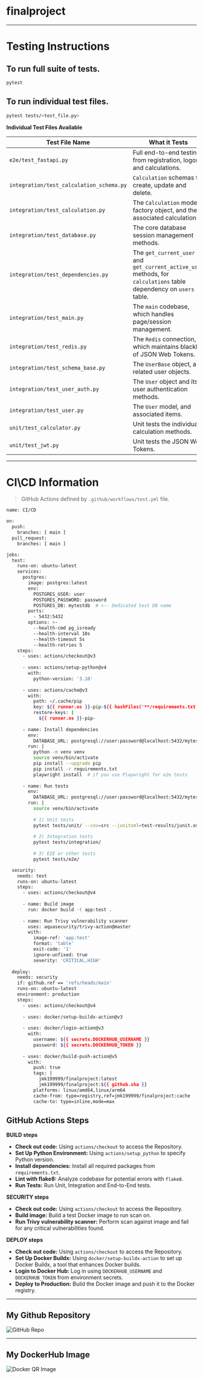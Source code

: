 # finalproject

---

# Testing Instructions

## To run full suite of tests.

```bash
pytest
```

## To run individual test files.

```bash
pytest tests/<test_file.py>
```

**Individual Test Files Available**

| Test File Name            | What it Tests                        |
|---------------------------|---------------------------------------|
| `e2e/test_fastapi.py`                        | Full end-to-end testing from registration, logon and calculations.  |
| `integration/test_calculation_schema.py`     | `Calculation` schemas for create, update and delete. | 
| `integration/test_calculation.py`            | The `Calculation` model factory object, and the associated calculations. |
| `integration/test_database.py`               | The core database session management methods. |
| `integration/test_dependencies.py`           | The `get_current_user` and `get_current_active_user` methods, for `calculations` table dependency on `users` table. |
| `integration/test_main.py`                   | The `main` codebase, which handles page/session management. |
| `integration/test_redis.py`                  | The `Redis` connection, which maintains blacklist of JSON Web Tokens. | 
| `integration/test_schema_base.py`            | The `UserBase` object, and related user objects. |
| `integration/test_user_auth.py`              | The `User` object and its user authentication methods. |
| `integration/test_user.py`                   | The `User` model, and associated items. |
| `unit/test_calculator.py`                    | Unit tests the individual calculation methods. |
| `unit/test_jwt.py`                           | Unit tests the JSON Web Tokens. |


---

# CI\CD Information

> GitHub Actions defined by `.github/workflows/test.yml` file.

```bash
name: CI/CD

on:
  push:
    branches: [ main ]
  pull_request:
    branches: [ main ]

jobs:
  test:
    runs-on: ubuntu-latest
    services:
      postgres:
        image: postgres:latest
        env:
          POSTGRES_USER: user
          POSTGRES_PASSWORD: password
          POSTGRES_DB: mytestdb  # <-- Dedicated test DB name
        ports:
          - 5432:5432
        options: >-
          --health-cmd pg_isready
          --health-interval 10s
          --health-timeout 5s
          --health-retries 5
    steps:
      - uses: actions/checkout@v3
      
      - uses: actions/setup-python@v4
        with:
          python-version: '3.10'
          
      - uses: actions/cache@v3
        with:
          path: ~/.cache/pip
          key: ${{ runner.os }}-pip-${{ hashFiles('**/requirements.txt') }}
          restore-keys: |
            ${{ runner.os }}-pip-
      
      - name: Install dependencies
        env:
          DATABASE_URL: postgresql://user:password@localhost:5432/mytestdb
        run: |
          python -m venv venv
          source venv/bin/activate
          pip install --upgrade pip
          pip install -r requirements.txt
          playwright install  # if you use Playwright for e2e tests
      
      - name: Run tests
        env:
          DATABASE_URL: postgresql://user:password@localhost:5432/mytestdb
        run: |
          source venv/bin/activate
          
          # 1) Unit tests
          pytest tests/unit/ --cov=src --junitxml=test-results/junit.xml
          
          # 2) Integration tests
          pytest tests/integration/
          
          # 3) E2E or other tests
          pytest tests/e2e/

  security:
    needs: test
    runs-on: ubuntu-latest
    steps:
      - uses: actions/checkout@v4
      
      - name: Build image
        run: docker build -t app:test .
      
      - name: Run Trivy vulnerability scanner
        uses: aquasecurity/trivy-action@master
        with:
          image-ref: 'app:test'
          format: 'table'
          exit-code: '1'
          ignore-unfixed: true
          severity: 'CRITICAL,HIGH'
  
  deploy:
    needs: security
    if: github.ref == 'refs/heads/main'
    runs-on: ubuntu-latest
    environment: production
    steps:
      - uses: actions/checkout@v4
      
      - uses: docker/setup-buildx-action@v3
      
      - uses: docker/login-action@v3
        with:
          username: ${{ secrets.DOCKERHUB_USERNAME }}
          password: ${{ secrets.DOCKERHUB_TOKEN }}
          
      - uses: docker/build-push-action@v5
        with:
          push: true
          tags: |
            jmk199999/finalproject:latest
            jmk199999/finalproject:${{ github.sha }}
          platforms: linux/amd64,linux/arm64
          cache-from: type=registry,ref=jmk199999/finalproject:cache
          cache-to: type=inline,mode=max
```

## GitHub Actions Steps

**BUILD steps**
- **Check out code:** Using `actions/checkout` to access the Repository.
- **Set Up Python Environment:** Using `actions/setup_python` to specify Python version.
- **Install dependencies:** Install all required packages from `requirements.txt`.
- **Lint with flake8:** Analyze codebase for potential errors with `flake8`.
- **Run Tests:** Run Unit, Integration and End-to-End tests.

**SECURITY steps**
- **Check out code:** Using `actions/checkout` to access the Repository.
- **Build image:** Build a test Docker image to run scan on.
- **Run Trivy vulnerability scanner:** Perform scan against image and fail for any critical vulnerabilities found.

**DEPLOY steps**
- **Check out code:** Using `actions/checkout` to access the Repository.
- **Set Up Docker Buildx:** Using `docker/setup-buildx-action` to set up Docker Buildx, a tool that enhances Docker builds.
- **Login to Docker Hub:** Log in using `DOCKERHUB_USERNAME` and `DOCKERHUB_TOKEN` from environment secrets.
- **Deploy to Production:** Build the Docker image and push it to the Docker registry.

---

## My Github Repository
![GitHub Repo](qr_codes/QRCode_FinalGitHub.png "My QR Code Link")

---

## My DockerHub Image
![Docker QR Image](qr_codes/QRCode_FinalDockerHub.png "My QR Code Link")